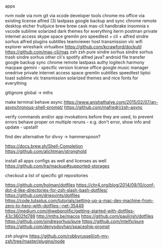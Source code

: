 apps

nvm
	node via nvm
git via xcode developer tools
chrome
ms office via existing license
alfred (3)
lastpass
google backup and sync
chrome remote desktop
etcher
fruitjuice
brew
brew cask
mas-cli
handbrake
insomnia x
vscode
sublime
solarized dark themes for everything
iterm
postman
private internet access
skype
space gremlin pro
speedtest + cli + alfred
sindre sorhus alfred plugins
subtitles
teamviewer host
transmission
vlc
wifi explorer
wireshark
virtualbox
https://github.com/kcrawford/dockutil
https://github.com/mas-cli/mas
zsh
zsh pure sindre sorhus
sindre sorhus trash
sindre sorhus other cli's
spotify alfred
java?
android file transfer
google backup sync
chrome remote
lastpass
authy
logitech harmony
macpaw gemini - specific version license
office
google music manager
onedrive
private internet access
space gremlin
subtitles
speedtest
tiptoi
toast
sublime
vlc
transmission
solarized themes and nice fonts for everything

gitignore global -> mths

make terminal behave async
https://www.anishathalye.com/2015/02/07/an-asynchronous-shell-prompt/
https://github.com/mafredri/zsh-async

verify commands and/or app invokations before they are used, to prevent errors
behave proper on multiple reruns - e.g. don't error, show info and update - upstall!

find dev alternative for divvy -> hammerspoon?

https://docs.brew.sh/Shell-Completion
https://github.com/alichtman/stronghold

install all apps configs as well and licenses as well
https://github.com/lra/mackup#supported-storages

checkout a list of specific git repositories


https://github.com/holman/dotfiles
https://chr4.org/blog/2014/09/10/conf-dot-d-like-directories-for-zsh-slash-bash-dotfiles/
https://github.com/driesvints/dotfiles
https://code.tutsplus.com/tutorials/setting-up-a-mac-dev-machine-from-zero-to-hero-with-dotfiles--net-35449
https://medium.com/@webprolific/getting-started-with-dotfiles-43c3602fd789
http://mths.be/macos
https://github.com/paulirish/dotfiles
https://github.com/sindresorhus/pure
https://github.com/intelfx/pure
https://github.com/denysdovhan/spaceship-prompt

zsh plugins
https://github.com/robbyrussell/oh-my-zsh/tree/master/plugins/node
